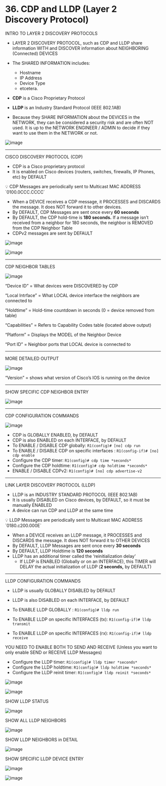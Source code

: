 # 36. CDP and LLDP (Layer 2 Discovery Protocol)

INTRO TO LAYER 2 DISCOVERY PROTOCOLS

- LAYER 2 DISCOVERY PROTOCOL, such as CDP and LLDP share information WITH and DISCOVER information about NEIGHBORING (Connected) DEVICES

- The SHARED INFORMATION includes:
    - Hostname
    - IP Address
    - Device Type
    - etcetera.

- **CDP** is a Cisco Proprietary Protocol
- **LLDP** is an Industry Standard Protocol (IEEE 802.1AB)

- Because they SHARE INFORMATION about the DEVICES in the NETWORK, they can be considered a security risk and are often NOT used. It is up to the NETWORK ENGINEER / ADMIN to decide if they want to use them in the NETWORK or not.

![image](https://github.com/vanhoangkha/CCNA_Course_Notes/assets/images/placeholder.png)

---

CISCO DISCOVERY PROTOCOL (CDP)

- CDP is a Cisco proprietary protocol
- It is enabled on Cisco devices (routers, switches, firewalls, IP Phones, etc) by DEFAULT

<aside>
💡 CDP Messages are periodically sent to Multicast MAC ADDRESS `0100.0CCC.CCCC`

</aside>


- When a DEVICE receives a CDP message, it PROCESSES and DISCARDS the message. It does NOT forward it to other devices.
- By DEFAULT, CDP Messages are sent once every **60 seconds**
- By DEFAULT, the CDP hold-time is **180 seconds.** If a message isn’t received from a neighbor for 180 seconds, the neighbor is REMOVED from the CDP Neighbor Table
- CDPv2 messages are sent by DEFAULT

![image](https://github.com/vanhoangkha/CCNA_Course_Notes/assets/images/placeholder.png)

![image](https://github.com/vanhoangkha/CCNA_Course_Notes/assets/images/placeholder.png)

---

CDP NEIGHBOR TABLES

![image](https://github.com/vanhoangkha/CCNA_Course_Notes/assets/images/placeholder.png)

“Device ID” = What devices were DISCOVERED by CDP

“Local Intrface” = What LOCAL device interface the neighbors are connected to

“Holdtime” = Hold-time countdown in seconds (0 = device removed from table)

“Capabilities” = Refers to Capability Codes table (located above output)

“Platform” = Displays the MODEL of the Neighbor Device

“Port ID” = Neighbor ports that LOCAL device is connected to

---

MORE DETAILED OUTPUT

![image](https://github.com/vanhoangkha/CCNA_Course_Notes/assets/images/placeholder.png)

“Version” = shows what version of Cisco’s IOS is running on the device

---

SHOW SPECIFIC CDP NEIGHBOR ENTRY

![image](https://github.com/vanhoangkha/CCNA_Course_Notes/assets/images/placeholder.png)

---

CDP CONFIGURATION COMMANDS

![image](https://github.com/vanhoangkha/CCNA_Course_Notes/assets/images/placeholder.png)

- CDP is GLOBALLY ENABLED, by DEFAULT
- CDP is also ENABLED on each INTERFACE, by DEFAULT
- To ENABLE / DISABLE CDP globally: `R1(config)# [no] cdp run`
- To ENABLE / DISABLE CDP on specific interfaces : `R1(config-if)# [no] cdp enable`
- Configure the CDP timer: `R1(config)# cdp time *seconds*`
- Configure the CDP holdtime: `R1(config)# cdp holdtime *seconds*`
- ENABLE / DISABLE CDPv2: `R1(config)# [no] cdp advertise-v2`

 

---

LINK LAYER DISCOVERY PROTOCOL (LLDP)

- LLDP is an INDUSTRY STANDARD PROTOCOL (IEEE 802.1AB)
- It is usually DISABLED on Cisco devices, by DEFAULT, so it must be manually ENABLED
- A device can run CDP and LLDP at the same time

<aside>
💡 LLDP Messages are periodically sent to Multicast MAC ADDRESS `0180.c200.000E`

</aside>

- When a DEVICE receives an LLDP message, it PROCESSES and DISCARDS the message. It does NOT forward it to OTHER DEVICES
- By DEFAULT, LLDP Messages are sent once every **30 seconds**
- By DEFAULT, LLDP Holdtime is **120 seconds**
- LLDP has an additional timer called the ‘reinitialization delay’
    - If LLDP is ENABLED (Globally or on an INTERFACE), this TIMER will DELAY the actual initialization of LLDP (**2 seconds,** by DEFAULT)

---

LLDP CONFIGURATION COMMANDS

- LLDP is usually GLOBALLY DISABLED by DEFAULT
- LLDP is also DISABLED on each INTERFACE, by DEFAULT

- To ENABLE LLDP GLOBALLY : `R1(config)# lldp run`

- To ENABLE LLDP on specific INTERFACES (tx): `R1(config-if)# lldp transmit`
- To ENABLE LLDP on specific INTERFACES (rx): `R1(config-if)# lldp receive`

YOU NEED TO ENABLE BOTH TO SEND AND RECEIVE (Unless you want to only enable SEND or RECEIVE LLDP Messages)

 

- Configure the LLDP timer: `R1(config)# lldp timer *seconds*`
- Configure the LLDP holdtime: `R1(config)# lldp holdtime *seconds*`
- Configure the LLDP reinit timer: `R1(config)# lldp reinit *seconds*`

![image](https://github.com/vanhoangkha/CCNA_Course_Notes/assets/images/placeholder.png)

![image](https://github.com/vanhoangkha/CCNA_Course_Notes/assets/images/placeholder.png)

SHOW LLDP STATUS

![image](https://github.com/vanhoangkha/CCNA_Course_Notes/assets/images/placeholder.png)

SHOW ALL LLDP NEIGHBORS

![image](https://github.com/vanhoangkha/CCNA_Course_Notes/assets/images/placeholder.png)

SHOW LLDP NEIGHBORS in DETAIL

![image](https://github.com/vanhoangkha/CCNA_Course_Notes/assets/images/placeholder.png)

SHOW SPECIFIC LLDP DEVICE ENTRY

![image](https://github.com/vanhoangkha/CCNA_Course_Notes/assets/images/placeholder.png)

![image](https://github.com/vanhoangkha/CCNA_Course_Notes/assets/images/placeholder.png)
